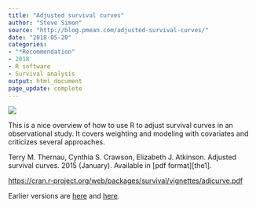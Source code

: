 ```yaml
---
title: "Adjusted survival curves"
author: "Steve Simon"
source: "http://blog.pmean.com/adjusted-survival-curves/"
date: "2018-05-20"
categories:
- "*Recommendation"
- 2018
- R software
- Survival analysis
output: html_document
page_update: complete
---
```


![](http://www.pmean.com/new-images/18/adjusted-survival-curves01.png)

<div class="notes">

This is a nice overview of how to use R to adjust survival curves in an observational study. It covers weighting and modeling with covariates and criticizes several approaches.

Terry M. Thernau, Cynthia S. Crawson, Elizabeth J. Atkinson. Adjusted survival curves. 2015 (January). Available in [pdf format][the1].

https://cran.r-project.org/web/packages/survival/vignettes/adjcurve.pdf

</div>


Earlier versions are [here][sim1] and [here][sim2].
 
[sim1]: http://blog.pmean.com/adjusted-survival-curves/
[sim2]: http://new.pmean.com/adjusted-survival-curves/
 
